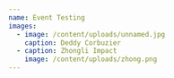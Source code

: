 ```yaml
---
name: Event Testing
images:
  - image: /content/uploads/unnamed.jpg
    caption: Deddy Corbuzier
  - caption: Zhongli Impact
    image: /content/uploads/zhong.png
---
```

